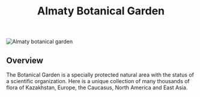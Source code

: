 ﻿---
title: Almaty Botanical Garden
username: nikkom
tags: 10
latitude: 43.22341
longitude: 76.91404
---

<p><img src="images/0003_almaty_botanical_garden.jpg" alt="Almaty botanical garden" title="Almaty botanical garden - May 1, 2022"></p>

## Overview
The Botanical Garden is a specially protected natural area with the status of a scientific organization. Here is a unique collection of many thousands of flora of Kazakhstan, Europe, the Caucasus, North America and East Asia.
